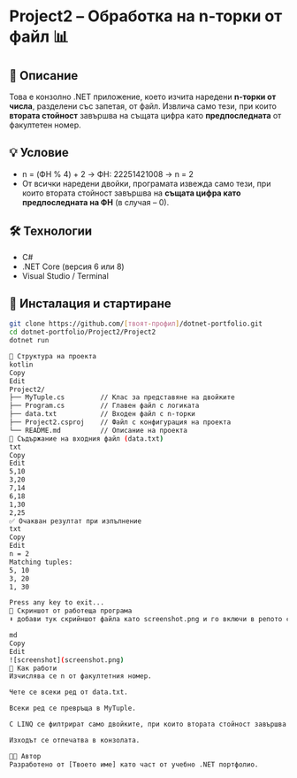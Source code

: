 # Project2 – Обработка на n-торки от файл 📊

## 🧾 Описание
Това е конзолно .NET приложение, което изчита наредени **n-торки от числа**, разделени със запетая, от файл. Извлича само тези, при които **втората стойност** завършва на същата цифра като **предпоследната** от факултетен номер.

## 💡 Условие
- n = (ФН % 4) + 2 → ФН: 22251421008 → n = 2
- От всички наредени двойки, програмата извежда само тези, при които втората стойност завършва на **същата цифра като предпоследната на ФН** (в случая – 0).

## 🛠️ Технологии
- C#
- .NET Core (версия 6 или 8)
- Visual Studio / Terminal

## 🧪 Инсталация и стартиране
```bash
git clone https://github.com/[твоят-профил]/dotnet-portfolio.git
cd dotnet-portfolio/Project2/Project2
dotnet run

📁 Структура на проекта
kotlin
Copy
Edit
Project2/
├── MyTuple.cs         // Клас за представяне на двойките
├── Program.cs         // Главен файл с логиката
├── data.txt           // Входен файл с n-торки
├── Project2.csproj    // Файл с конфигурация на проекта
└── README.md          // Описание на проекта
📝 Съдържание на входния файл (data.txt)
txt
Copy
Edit
5,10
3,20
7,14
6,18
1,30
2,25
✅ Очакван резултат при изпълнение
txt
Copy
Edit
n = 2
Matching tuples:
5, 10
3, 20
1, 30

Press any key to exit...
📸 Скриншот от работеща програма
⬇️ добави тук скрийншот файла като screenshot.png и го включи в репото си

md
Copy
Edit
![screenshot](screenshot.png)
🧩 Как работи
Изчислява се n от факултетния номер.

Чете се всеки ред от data.txt.

Всеки ред се превръща в MyTuple.

С LINQ се филтрират само двойките, при които втората стойност завършва на цифрата от ФН.

Изходът се отпечатва в конзолата.

👩‍💻 Автор
Разработено от [Твоето име] като част от учебно .NET портфолио.
